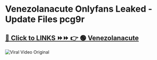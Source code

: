 
 # Venezolanacute Onlyfans Leaked - Update Files pcg9r

## <h2><a href="https://clipsfans.com/Venezolanacute&ref=git">🔗 Click to LINKS ⏩⏩ 👉 🟢 Venezolanacute </a></h2>

<a href="https://clipsfans.com/Venezolanacute&ref=git" rel="nofollow" data-target="animated-image.originalLink"><img src="https://i.ibb.co.com/xMMVF88/686577567.gif" alt="Viral Video Original" style="max-width: 100%; display: inline-block;" data-target="animated-image.originalImage"></a>

